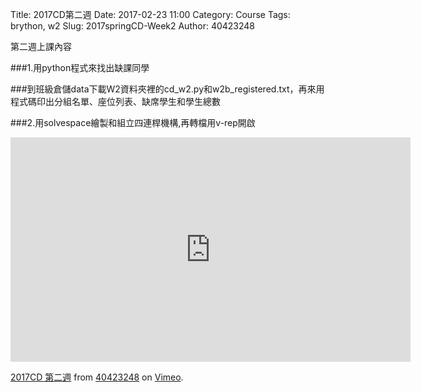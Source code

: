 Title: 2017CD第二週
Date: 2017-02-23 11:00
Category: Course
Tags: brython, w2
Slug: 2017springCD-Week2
Author: 40423248


第二週上課內容

###1.用python程式來找出缺課同學

<!-- PELICAN_END_SUMMARY -->

###到班級倉儲data下載W2資料夾裡的cd_w2.py和w2b_registered.txt，再來用程式碼印出分組名單、座位列表、缺席學生和學生總數

###2.用solvespace繪製和組立四連桿機構,再轉檔用v-rep開啟


<iframe src="https://player.vimeo.com/video/209055543" width="640" height="359" frameborder="0" webkitallowfullscreen mozallowfullscreen allowfullscreen></iframe>
<p><a href="https://vimeo.com/209055543">2017CD 第二週</a> from <a href="https://vimeo.com/user46447136">40423248</a> on <a href="https://vimeo.com">Vimeo</a>.</p>
